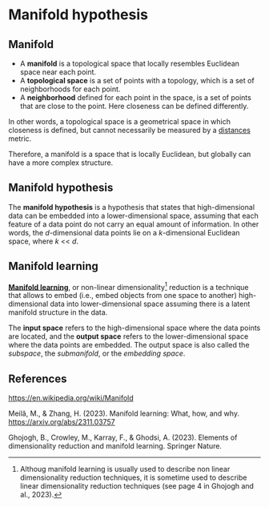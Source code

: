 # Manifold hypothesis 

## Manifold

 - A **manifold** is a topological space that locally resembles Euclidean space near each point.
 - A **topological space** is a set of points with a topology, which is a set
   of neighborhoods for each point. 
 - A **neighborhood** defined for each point in the space, is a set of points that are close to the point.
   Here closeness can be defined differently.

In other words, a topological space is a geometrical space in which closeness is
defined, but cannot necessarily be measured by a [distances](../4/README.md) metric.

Therefore, a manifold is a space that is locally Euclidean, but globally can have a more complex structure.

## Manifold hypothesis 

The **manifold hypothesis** is a hypothesis that states that high-dimensional data
can be embedded into a lower-dimensional space, assuming that each feature of 
a data point do not carry an equal amount of information. In other words, the
*d*-dimensional data points lie on a *k*-dimensional Euclidean space, 
where *k* << *d*.

## Manifold learning
[**Manifold learning**](../114/README.md), or non-linear
dimensionality[^1]
reduction is a technique that allows to embed (i.e., embed objects from 
one space to another) high-dimensional data into lower-dimensional space assuming
there is a latent manifold structure in the data.

The **input space** refers to the high-dimensional space where the data points
are located, and the **output space** refers to the lower-dimensional space
where the data points are embedded. The output space is also
called the *subspace*, the *submanifold*, or the *embedding space*.

[^1]: Althoug manifold learning is usually used to describe
non linear dimensionality reduction techniques, it is sometime used to describe
linear dimensionality reduction techniques (see page 4 in Ghojogh and al., 2023).

## References

<https://en.wikipedia.org/wiki/Manifold>

Meilă, M., & Zhang, H. (2023). Manifold learning: What, how, and
why. <https://arxiv.org/abs/2311.03757>

Ghojogh, B., Crowley, M., Karray, F., & Ghodsi, A. (2023). Elements of dimensionality reduction and manifold learning. Springer Nature. 

